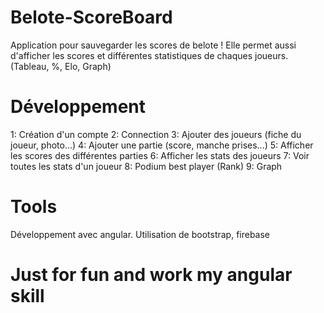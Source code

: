 # Belote-ScoreBoard

Application pour sauvegarder les scores de belote ! Elle permet aussi d'afficher les scores et différentes statistiques de chaques joueurs. (Tableau, %, Elo, Graph)


# Développement 

1: Création d'un compte
2: Connection 
3: Ajouter des joueurs (fiche du joueur, photo...)
4: Ajouter une partie (score, manche prises...)
5: Afficher les scores des différentes parties
6: Afficher les stats des joueurs
7: Voir toutes les stats d'un joueur
8: Podium best player (Rank)
9: Graph

# Tools

Développement avec angular. Utilisation de bootstrap, firebase

# Just for fun and work my angular skill
